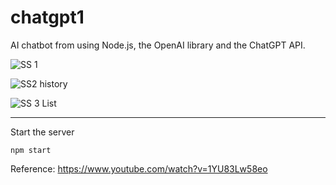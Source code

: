# chatgpt1
AI chatbot from using Node.js, the OpenAI library and the ChatGPT API.




![SS 1](https://github.com/firman-ikhsan/chatgpt1/assets/14228299/cb22c707-f769-49b6-a8cf-3f9fa8ef40ad)

![SS2 history](https://github.com/firman-ikhsan/chatgpt1/assets/14228299/f34c9dcf-c670-49b0-b494-fb38791921e5)

![SS 3 List](https://github.com/firman-ikhsan/chatgpt1/assets/14228299/c52e6b31-3678-4054-ac54-dc5ad8626a2d)


----
Start the server


```
npm start
```

Reference: https://www.youtube.com/watch?v=1YU83Lw58eo
